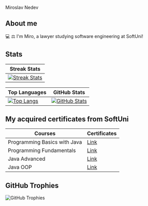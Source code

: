 
Miroslav Nedev


## About me
💻 ⚖ I'm Miro, a lawyer studying software engineering at SoftUni!

## Stats
| Streak Stats |
|------|
| [![Streak Stats](http://github-readme-streak-stats.herokuapp.com?user=Nedev-Miroslav&theme=dark&layout=compact)](https://github.com/Nedev-Miroslav) |

| Top Languages | GitHub Stats |
|---|---|
| [![Top Langs](https://github-readme-stats.vercel.app/api/top-langs/?username=pylapp&layout=donut&langs_count=6&theme=dark)](https://github.com/Nedev-Miroslav/github-readme-stats) | [![GitHub Stats](https://github-readme-stats.vercel.app/api?username=Nedev-Miroslav&show_icons=true&include_all_commits=true&theme=dark&layout=compact&rank_icon=github)](https://github.com/Nedev-Miroslav/github-readme-stats) |

## My acquired certificates from SoftUni
|   Courses   |   Certificates   |
|--------------|------------|
| Programming Basics with Java       | [Link](https://softuni.bg/certificates/details/143565/8be11c3b)    |
| Programming Fundamentals      | [Link](https://softuni.bg/certificates/details/167553/e33ce948)    |
| Java Advanced       | [Link](https://softuni.bg/certificates/details/174490/fa6e2c97)    |
| Java OOP       | [Link](https://softuni.bg/certificates/details/181384/8f2c8b6b)    |

## GitHub Trophies
![GitHub Trophies](https://github-profile-trophy.vercel.app/?username=Nedev-Miroslav&column=8&theme=onedark)


